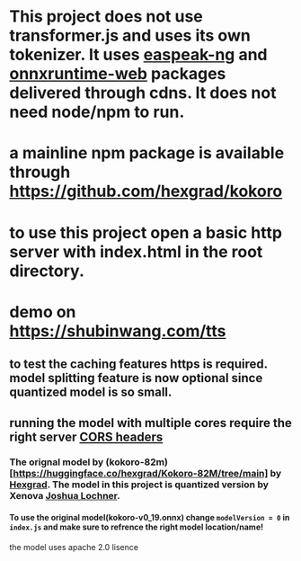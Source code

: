 # This project does not use transformer.js and uses its own tokenizer. It uses [easpeak-ng](https://www.jsdelivr.com/package/npm/espeak-ng) and [onnxruntime-web](https://www.jsdelivr.com/package/npm/onnxruntime-web) packages delivered through cdns. It does not need node/npm to run.

# a mainline npm package is available through https://github.com/hexgrad/kokoro 

# to use this project open a basic http server with index.html in the root directory.

# demo on https://shubinwang.com/tts

## to test the caching features https is required. model splitting feature is now optional since quantized model is so small.

## running the model with multiple cores require the right server [CORS headers](./extras/example.toml) 

### The orignal model by (kokoro-82m)[https://huggingface.co/hexgrad/Kokoro-82M/tree/main] by [Hexgrad](https://github.com/hexgrad). The model in this project is quantized version by Xenova [Joshua Lochner](https://github.com/xenova). 

#### To use the original model(kokoro-v0_19.onnx) change ```modelVersion = 0``` in ```index.js``` and make sure to refrence the right model location/name!
the model uses apache 2.0 lisence

